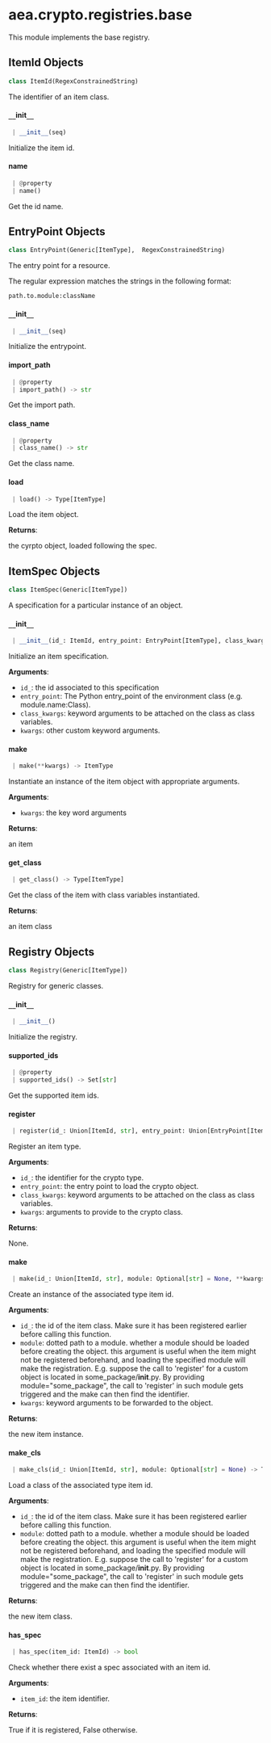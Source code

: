 <a name="aea.crypto.registries.base"></a>
# aea.crypto.registries.base

This module implements the base registry.

<a name="aea.crypto.registries.base.ItemId"></a>
## ItemId Objects

```python
class ItemId(RegexConstrainedString)
```

The identifier of an item class.

<a name="aea.crypto.registries.base.ItemId.__init__"></a>
#### `__`init`__`

```python
 | __init__(seq)
```

Initialize the item id.

<a name="aea.crypto.registries.base.ItemId.name"></a>
#### name

```python
 | @property
 | name()
```

Get the id name.

<a name="aea.crypto.registries.base.EntryPoint"></a>
## EntryPoint Objects

```python
class EntryPoint(Generic[ItemType],  RegexConstrainedString)
```

The entry point for a resource.

The regular expression matches the strings in the following format:

    path.to.module:className

<a name="aea.crypto.registries.base.EntryPoint.__init__"></a>
#### `__`init`__`

```python
 | __init__(seq)
```

Initialize the entrypoint.

<a name="aea.crypto.registries.base.EntryPoint.import_path"></a>
#### import`_`path

```python
 | @property
 | import_path() -> str
```

Get the import path.

<a name="aea.crypto.registries.base.EntryPoint.class_name"></a>
#### class`_`name

```python
 | @property
 | class_name() -> str
```

Get the class name.

<a name="aea.crypto.registries.base.EntryPoint.load"></a>
#### load

```python
 | load() -> Type[ItemType]
```

Load the item object.

**Returns**:

the cyrpto object, loaded following the spec.

<a name="aea.crypto.registries.base.ItemSpec"></a>
## ItemSpec Objects

```python
class ItemSpec(Generic[ItemType])
```

A specification for a particular instance of an object.

<a name="aea.crypto.registries.base.ItemSpec.__init__"></a>
#### `__`init`__`

```python
 | __init__(id_: ItemId, entry_point: EntryPoint[ItemType], class_kwargs: Optional[Dict[str, Any]] = None, **kwargs: Dict, ,)
```

Initialize an item specification.

**Arguments**:

- `id_`: the id associated to this specification
- `entry_point`: The Python entry_point of the environment class (e.g. module.name:Class).
- `class_kwargs`: keyword arguments to be attached on the class as class variables.
- `kwargs`: other custom keyword arguments.

<a name="aea.crypto.registries.base.ItemSpec.make"></a>
#### make

```python
 | make(**kwargs) -> ItemType
```

Instantiate an instance of the item object with appropriate arguments.

**Arguments**:

- `kwargs`: the key word arguments

**Returns**:

an item

<a name="aea.crypto.registries.base.ItemSpec.get_class"></a>
#### get`_`class

```python
 | get_class() -> Type[ItemType]
```

Get the class of the item with class variables instantiated.

**Returns**:

an item class

<a name="aea.crypto.registries.base.Registry"></a>
## Registry Objects

```python
class Registry(Generic[ItemType])
```

Registry for generic classes.

<a name="aea.crypto.registries.base.Registry.__init__"></a>
#### `__`init`__`

```python
 | __init__()
```

Initialize the registry.

<a name="aea.crypto.registries.base.Registry.supported_ids"></a>
#### supported`_`ids

```python
 | @property
 | supported_ids() -> Set[str]
```

Get the supported item ids.

<a name="aea.crypto.registries.base.Registry.register"></a>
#### register

```python
 | register(id_: Union[ItemId, str], entry_point: Union[EntryPoint[ItemType], str], class_kwargs: Optional[Dict[str, Any]] = None, **kwargs, ,)
```

Register an item type.

**Arguments**:

- `id_`: the identifier for the crypto type.
- `entry_point`: the entry point to load the crypto object.
- `class_kwargs`: keyword arguments to be attached on the class as class variables.
- `kwargs`: arguments to provide to the crypto class.

**Returns**:

None.

<a name="aea.crypto.registries.base.Registry.make"></a>
#### make

```python
 | make(id_: Union[ItemId, str], module: Optional[str] = None, **kwargs) -> ItemType
```

Create an instance of the associated type item id.

**Arguments**:

- `id_`: the id of the item class. Make sure it has been registered earlier
before calling this function.
- `module`: dotted path to a module.
whether a module should be loaded before creating the object.
this argument is useful when the item might not be registered
beforehand, and loading the specified module will make the registration.
E.g. suppose the call to 'register' for a custom object
is located in some_package/__init__.py. By providing module="some_package",
the call to 'register' in such module gets triggered and
the make can then find the identifier.
- `kwargs`: keyword arguments to be forwarded to the object.

**Returns**:

the new item instance.

<a name="aea.crypto.registries.base.Registry.make_cls"></a>
#### make`_`cls

```python
 | make_cls(id_: Union[ItemId, str], module: Optional[str] = None) -> Type[ItemType]
```

Load a class of the associated type item id.

**Arguments**:

- `id_`: the id of the item class. Make sure it has been registered earlier
before calling this function.
- `module`: dotted path to a module.
whether a module should be loaded before creating the object.
this argument is useful when the item might not be registered
beforehand, and loading the specified module will make the registration.
E.g. suppose the call to 'register' for a custom object
is located in some_package/__init__.py. By providing module="some_package",
the call to 'register' in such module gets triggered and
the make can then find the identifier.

**Returns**:

the new item class.

<a name="aea.crypto.registries.base.Registry.has_spec"></a>
#### has`_`spec

```python
 | has_spec(item_id: ItemId) -> bool
```

Check whether there exist a spec associated with an item id.

**Arguments**:

- `item_id`: the item identifier.

**Returns**:

True if it is registered, False otherwise.


